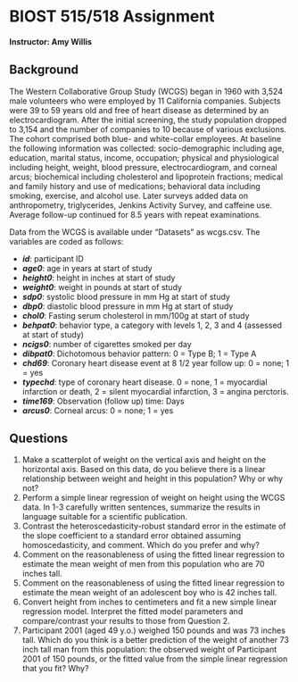 # BIOST 515/518 Assignment
#### Instructor:  Amy Willis

## Background
The Western Collaborative Group Study (WCGS) began in 1960 with 3,524 male volunteers who were
employed by 11 California companies. Subjects were 39 to 59 years old and free of heart disease as determined
by an electrocardiogram. After the initial screening, the study population dropped to 3,154 and the number of
companies to 10 because of various exclusions. The cohort comprised both blue- and white-collar employees.
At baseline the following information was collected: socio-demographic including age, education, marital status,
income, occupation; physical and physiological including height, weight, blood pressure, electrocardiogram,
and corneal arcus; biochemical including cholesterol and lipoprotein fractions; medical and family history and
use of medications; behavioral data including smoking, exercise, and alcohol use. Later surveys added data
on anthropometry, triglycerides, Jenkins Activity Survey, and caffeine use. Average follow-up continued for
8.5 years with repeat examinations.

Data from the WCGS is available under “Datasets” as wcgs.csv. The variables are coded as follows:
* ***id***: participant ID
* ***age0***: age in years at start of study
* ***height0***: height in inches at start of study
* ***weight0***: weight in pounds at start of study
* ***sdp0***: systolic blood pressure in mm Hg at start of study
* ***dbp0***: diastolic blood pressure in mm Hg at start of study
* ***chol0***: Fasting serum cholesterol in mm/100g at start of study
* ***behpat0***: behavior type, a category with levels 1, 2, 3 and 4 (assessed at start of study)
* ***ncigs0***: number of cigarettes smoked per day
* ***dibpat0***: Dichotomous behavior pattern: 0 = Type B; 1 = Type A
* ***chd69***: Coronary heart disease event at 8 1/2 year follow up: 0 = none; 1 = yes
* ***typechd***: type of coronary heart disease. 0 = none, 1 = myocardial infarction or death, 2 = silent myocardial infarction, 3 = angina perctoris.
* ***time169***: Observation (follow up) time: Days
* ***arcus0***: Corneal arcus: 0 = none; 1 = yes

## Questions
1. Make a scatterplot of weight on the vertical axis and height on the horizontal axis. Based on this data, do you believe there is a linear relationship between weight and height in this population? Why or why not?
2. Perform a simple linear regression of weight on height using the WCGS data. In 1-3 carefully written sentences, summarize the results in language suitable for a scientific publication.
3. Contrast the heteroscedasticity-robust standard error in the estimate of the slope coefficient to a standard error obtained assuming homoscedasticity, and comment. Which do you prefer and why?
4. Comment on the reasonableness of using the fitted linear regression to estimate the mean weight of men from this population who are 70 inches tall.
5. Comment on the reasonableness of using the fitted linear regression to estimate the mean weight of an adolescent boy who is 42 inches tall.
6. Convert height from inches to centimeters and fit a new simple linear regression model. Interpret the fitted model parameters and compare/contrast your results to those from Question 2.
7. Participant 2001 (aged 49 y.o.) weighed 150 pounds and was 73 inches tall. Which do you think is a better prediction of the weight of another 73 inch tall man from this population: the observed weight of Participant 2001 of 150 pounds, or the fitted value from the simple linear regression that you fit? Why?
